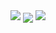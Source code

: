 <div align="center">
    <img src="https://komarev.com/ghpvc/?username=pkeorley&&style=flat-square" />
    <img src="https://github-readme-stats.vercel.app/api?username=pkeorley&show_icons=true&count_private=true&hide_border=true" align="center" />
    <img src="https://spotify-github-profile.vercel.app/api/view?uid=v2bdqm6yljgpwqjbc8l6xifi7&cover_image=true&theme=default" />
</div>
